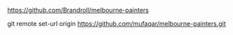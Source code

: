 https://github.com/Brandroll/melbourne-painters



git remote set-url origin https://github.com/mufaqar/melbourne-painters.git

